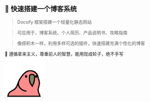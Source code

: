 
## 🌻 快速搭建一个博客系统

> Docsify 框架搭建一个轻量化静态网站

> 可应用于，博客系统、个人简历、产品说明书、攻略指南 

> 像搭积木一样，利用多样可选的插件，快速搭建充满个性化的博客

🐹 遵循拿来主义，尊重前人的智慧，能用现成轮子，绝不手写 ![Parrot Shake](./_media/_resources/parrot.gif ':size=30×30')
